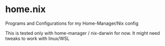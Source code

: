 # home.nix

Programs and Configurations for my Home-Manager/Nix config

This is tested only with home-manager / nix-darwin for now.
It might need tweaks to work with linux/WSL
